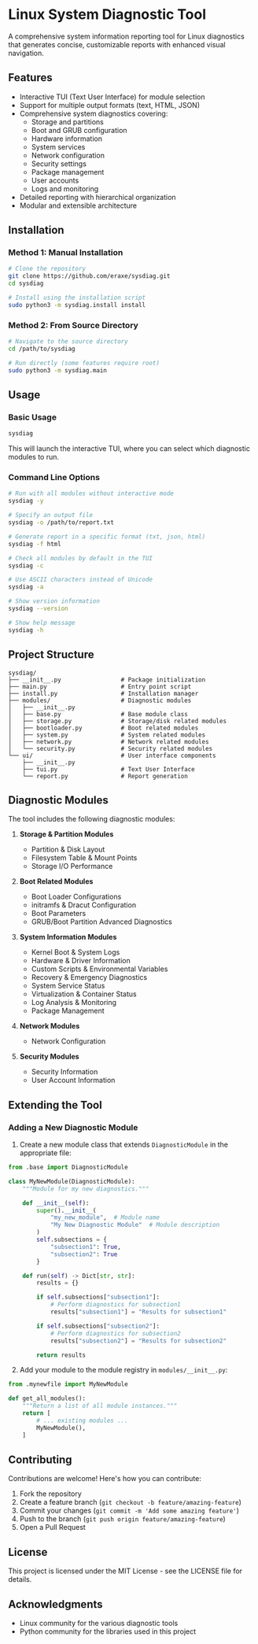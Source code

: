 # Linux System Diagnostic Tool

A comprehensive system information reporting tool for Linux diagnostics that generates concise, customizable reports with enhanced visual navigation.

## Features

- Interactive TUI (Text User Interface) for module selection
- Support for multiple output formats (text, HTML, JSON)
- Comprehensive system diagnostics covering:
  - Storage and partitions
  - Boot and GRUB configuration
  - Hardware information
  - System services
  - Network configuration
  - Security settings
  - Package management
  - User accounts
  - Logs and monitoring
- Detailed reporting with hierarchical organization
- Modular and extensible architecture

## Installation

### Method 1: Manual Installation

```bash
# Clone the repository
git clone https://github.com/eraxe/sysdiag.git
cd sysdiag

# Install using the installation script
sudo python3 -m sysdiag.install install
```

### Method 2: From Source Directory

```bash
# Navigate to the source directory
cd /path/to/sysdiag

# Run directly (some features require root)
sudo python3 -m sysdiag.main
```

## Usage

### Basic Usage

```bash
sysdiag
```

This will launch the interactive TUI, where you can select which diagnostic modules to run.

### Command Line Options

```bash
# Run with all modules without interactive mode
sysdiag -y

# Specify an output file
sysdiag -o /path/to/report.txt

# Generate report in a specific format (txt, json, html)
sysdiag -f html

# Check all modules by default in the TUI
sysdiag -c

# Use ASCII characters instead of Unicode
sysdiag -a

# Show version information
sysdiag --version

# Show help message
sysdiag -h
```

## Project Structure

```
sysdiag/
├── __init__.py                 # Package initialization
├── main.py                     # Entry point script
├── install.py                  # Installation manager
├── modules/                    # Diagnostic modules
│   ├── __init__.py
│   ├── base.py                 # Base module class
│   ├── storage.py              # Storage/disk related modules 
│   ├── bootloader.py           # Boot related modules
│   ├── system.py               # System related modules
│   ├── network.py              # Network related modules
│   └── security.py             # Security related modules
└── ui/                         # User interface components
    ├── __init__.py
    ├── tui.py                  # Text User Interface
    └── report.py               # Report generation
```

## Diagnostic Modules

The tool includes the following diagnostic modules:

1. **Storage & Partition Modules**
   - Partition & Disk Layout
   - Filesystem Table & Mount Points
   - Storage I/O Performance

2. **Boot Related Modules**
   - Boot Loader Configurations
   - initramfs & Dracut Configuration
   - Boot Parameters
   - GRUB/Boot Partition Advanced Diagnostics

3. **System Information Modules**
   - Kernel Boot & System Logs
   - Hardware & Driver Information
   - Custom Scripts & Environmental Variables
   - Recovery & Emergency Diagnostics
   - System Service Status
   - Virtualization & Container Status
   - Log Analysis & Monitoring
   - Package Management

4. **Network Modules**
   - Network Configuration

5. **Security Modules**
   - Security Information
   - User Account Information

## Extending the Tool

### Adding a New Diagnostic Module

1. Create a new module class that extends `DiagnosticModule` in the appropriate file:

```python
from .base import DiagnosticModule

class MyNewModule(DiagnosticModule):
    """Module for my new diagnostics."""

    def __init__(self):
        super().__init__(
            "my_new_module",  # Module name
            "My New Diagnostic Module"  # Module description
        )
        self.subsections = {
            "subsection1": True,
            "subsection2": True
        }

    def run(self) -> Dict[str, str]:
        results = {}

        if self.subsections["subsection1"]:
            # Perform diagnostics for subsection1
            results["subsection1"] = "Results for subsection1"

        if self.subsections["subsection2"]:
            # Perform diagnostics for subsection2
            results["subsection2"] = "Results for subsection2"

        return results
```

2. Add your module to the module registry in `modules/__init__.py`:

```python
from .mynewfile import MyNewModule

def get_all_modules():
    """Return a list of all module instances."""
    return [
        # ... existing modules ...
        MyNewModule(),
    ]
```

## Contributing

Contributions are welcome! Here's how you can contribute:

1. Fork the repository
2. Create a feature branch (`git checkout -b feature/amazing-feature`)
3. Commit your changes (`git commit -m 'Add some amazing feature'`)
4. Push to the branch (`git push origin feature/amazing-feature`)
5. Open a Pull Request

## License

This project is licensed under the MIT License - see the LICENSE file for details.

## Acknowledgments

- Linux community for the various diagnostic tools
- Python community for the libraries used in this project
